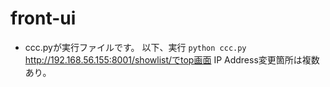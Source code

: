 # front-ui
 - ccc.pyが実行ファイルです。
 以下、実行
 ```python ccc.py```
 http://192.168.56.155:8001/showlist/でtop画面
 IP Address変更箇所は複数あり。